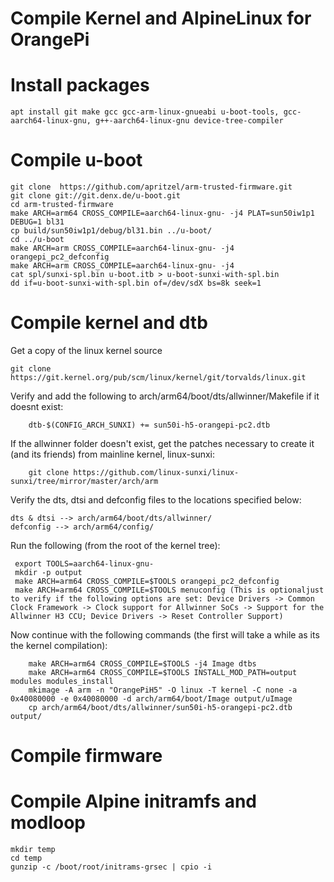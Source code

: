 # Compile Kernel and AlpineLinux for OrangePi

# Install packages
```
apt install git make gcc gcc-arm-linux-gnueabi u-boot-tools, gcc-aarch64-linux-gnu, g++-aarch64-linux-gnu device-tree-compiler 
```
# Compile u-boot
```
git clone  https://github.com/apritzel/arm-trusted-firmware.git
git clone git://git.denx.de/u-boot.git
cd arm-trusted-firmware
make ARCH=arm64 CROSS_COMPILE=aarch64-linux-gnu- -j4 PLAT=sun50iw1p1 DEBUG=1 bl31
cp build/sun50iw1p1/debug/bl31.bin ../u-boot/
cd ../u-boot
make ARCH=arm CROSS_COMPILE=aarch64-linux-gnu- -j4 orangepi_pc2_defconfig
make ARCH=arm CROSS_COMPILE=aarch64-linux-gnu- -j4
cat spl/sunxi-spl.bin u-boot.itb > u-boot-sunxi-with-spl.bin
dd if=u-boot-sunxi-with-spl.bin of=/dev/sdX bs=8k seek=1
```
# Compile kernel and dtb

Get a copy of the linux kernel source
```
git clone https://git.kernel.org/pub/scm/linux/kernel/git/torvalds/linux.git
```
Verify and add the following to arch/arm64/boot/dts/allwinner/Makefile if it doesnt exist:
```
    dtb-$(CONFIG_ARCH_SUNXI) += sun50i-h5-orangepi-pc2.dtb
```
If the allwinner folder doesn't exist, get the patches necessary to create it (and its friends) from mainline kernel, linux-sunxi:
```
	git clone https://github.com/linux-sunxi/linux-sunxi/tree/mirror/master/arch/arm
```
Verify the dts, dtsi and defconfig files to the locations specified below:
```
dts & dtsi --> arch/arm64/boot/dts/allwinner/
defconfig --> arch/arm64/config/
```
Run the following (from the root of the kernel tree):
   ```
    export TOOLS=aarch64-linux-gnu-
    mkdir -p output
    make ARCH=arm64 CROSS_COMPILE=$TOOLS orangepi_pc2_defconfig
    make ARCH=arm64 CROSS_COMPILE=$TOOLS menuconfig (This is optionaljust to verify if the following options are set: Device Drivers -> Common Clock Framework -> Clock support for Allwinner SoCs -> Support for the Allwinner H3 CCU; Device Drivers -> Reset Controller Support)
```
Now continue with the following commands (the first will take a while as its the kernel compilation):
```
    make ARCH=arm64 CROSS_COMPILE=$TOOLS -j4 Image dtbs
    make ARCH=arm64 CROSS_COMPILE=$TOOLS INSTALL_MOD_PATH=output modules modules_install
    mkimage -A arm -n "OrangePiH5" -O linux -T kernel -C none -a 0x40080000 -e 0x40080000 -d arch/arm64/boot/Image output/uImage
    cp arch/arm64/boot/dts/allwinner/sun50i-h5-orangepi-pc2.dtb output/
```

# Compile firmware

# Compile Alpine initramfs and modloop

```
mkdir temp
cd temp
gunzip -c /boot/root/initrams-grsec | cpio -i
```
